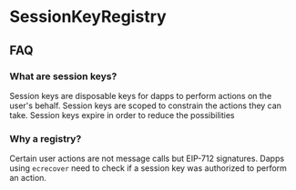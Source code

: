 # SessionKeyRegistry

## FAQ

### What are session keys?
Session keys are disposable keys for dapps to perform actions on the user's behalf.
Session keys are scoped to constrain the actions they can take.
Session keys expire in order to reduce the possibilities

### Why a registry?
Certain user actions are not message calls but EIP-712 signatures.
Dapps using `ecrecover` need to check if a session key was authorized to perform an action.
